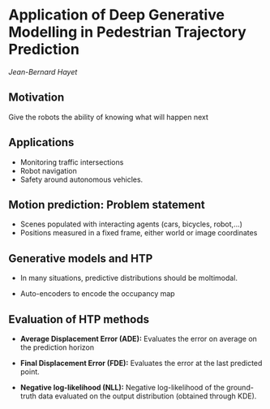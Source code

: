 # Application of Deep Generative Modelling in Pedestrian Trajectory Prediction
_Jean-Bernard Hayet_

## **Motivation**
Give the robots the ability of knowing what will happen next

## **Applications**
- Monitoring traffic intersections
- Robot navigation
- Safety around autonomous vehicles.

## **Motion prediction: Problem statement**
- Scenes populated with interacting agents (cars, bicycles, robot,...)
- Positions measured in a fixed frame, either world or image coordinates 


## **Generative models and HTP**
- In many situations, predictive distributions should be moltimodal.

- Auto-encoders to encode the occupancy map

## __Evaluation of HTP methods__
- **Average Displacement Error (ADE):** Evaluates the error on average on the prediction horizon

- **Final Displacement Error (FDE):** Evaluates the error at the last predicted point.

- **Negative log-likelihood (NLL):**  Negative log-likelihood of the ground-truth data evaluated on the output distribution (obtained through KDE).
